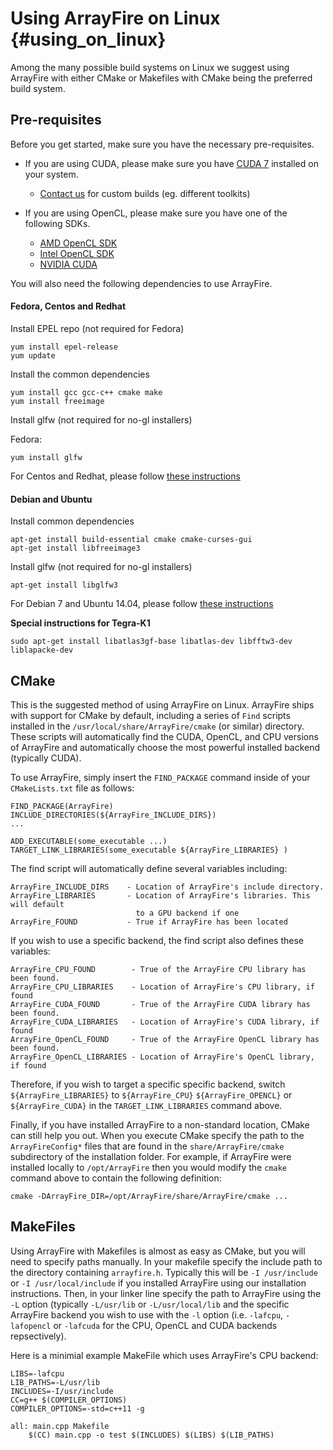 Using ArrayFire on Linux {#using_on_linux}
=====


Among the many possible build systems on Linux we suggest using ArrayFire with
either CMake or Makefiles with CMake being the preferred build system.

## Pre-requisites

Before you get started, make sure you have the necessary pre-requisites.

- If you are using CUDA, please make sure you have [CUDA 7](https://developer.nvidia.com/cuda-downloads) installed on your system.
     - [Contact us](support@arrayfire.com) for custom builds (eg. different toolkits)

- If you are using OpenCL, please make sure you have one of the following SDKs.
     - [AMD OpenCL SDK](http://developer.amd.com/tools-and-sdks/opencl-zone/amd-accelerated-parallel-processing-app-sdk/)
     - [Intel OpenCL SDK](https://software.intel.com/en-us/articles/download-the-latest-intel-amt-software-development-kit-sdk)
     - [NVIDIA CUDA](https://developer.nvidia.com/cuda-downloads)

You will also need the following dependencies to use ArrayFire.

#### Fedora, Centos and Redhat

Install EPEL repo (not required for Fedora)

~~~~~~~~~~~~~~~~~~~~~~~~~~~~~~~~~~~~~~~~~~
yum install epel-release
yum update
~~~~~~~~~~~~~~~~~~~~~~~~~~~~~~~~~~~~~~~~~~

Install the common dependencies

~~~~~~~~~~~~~~~~~~~~~~~~~~~~~~~~~~~~~~~~~~~~
yum install gcc gcc-c++ cmake make
yum install freeimage
~~~~~~~~~~~~~~~~~~~~~~~~~~~~~~~~~~~~~~~~~~~~

Install glfw (not required for no-gl installers)

Fedora:

~~~~~~~~~~~~~~~~~~~~~~~~~~~~~~~~~~~~~~~~~~~~~~
yum install glfw
~~~~~~~~~~~~~~~~~~~~~~~~~~~~~~~~~~~~~~~~~~~~~~

For Centos and Redhat, please follow [these instructions](https://github.com/arrayfire/arrayfire/wiki/GLFW-for-ArrayFire)

#### Debian and Ubuntu

Install common dependencies

~~~~~~~~~~~~~~~~~~~~~~~~~~~~~~~~~~~~~~~~~~~~~~~~~~~~~~~~~~~~~~~~
apt-get install build-essential cmake cmake-curses-gui
apt-get install libfreeimage3
~~~~~~~~~~~~~~~~~~~~~~~~~~~~~~~~~~~~~~~~~~~~~~~~~~~~~~~~~~~~~~~~

Install glfw (not required for no-gl installers)

~~~~~~~~~~~~~~~~~~~~~~~~~~~~~~~~~~~~~~~~~~~~~~~~~~~~~~~~~~~~~~~~~
apt-get install libglfw3
~~~~~~~~~~~~~~~~~~~~~~~~~~~~~~~~~~~~~~~~~~~~~~~~~~~~~~~~~~~~~~~~~

For Debian 7 and Ubuntu 14.04, please follow [these instructions](https://github.com/arrayfire/arrayfire/wiki/GLFW-for-ArrayFire)

**Special instructions for Tegra-K1**

~~~~~~~~~~~~~~~~~~~~~~~~~~~~~~~~~~~~~~~~~~~~~~~~~~~~~~~~~~~~~~~~~
sudo apt-get install libatlas3gf-base libatlas-dev libfftw3-dev liblapacke-dev
~~~~~~~~~~~~~~~~~~~~~~~~~~~~~~~~~~~~~~~~~~~~~~~~~~~~~~~~~~~~~~~~~

## CMake

This is the suggested method of using ArrayFire on Linux.
ArrayFire ships with support for CMake by default, including a series of
`Find` scripts installed  in the `/usr/local/share/ArrayFire/cmake` (or similar)
directory.
These scripts will automatically find the CUDA, OpenCL, and CPU versions
of ArrayFire and automatically choose the most powerful installed backend
(typically CUDA).

To use ArrayFire, simply insert the `FIND_PACKAGE` command inside of your
`CMakeLists.txt` file as follows:

    FIND_PACKAGE(ArrayFire)
    INCLUDE_DIRECTORIES(${ArrayFire_INCLUDE_DIRS})
    ...

    ADD_EXECUTABLE(some_executable ...)
    TARGET_LINK_LIBRARIES(some_executable ${ArrayFire_LIBRARIES} )

The find script will automatically define several variables including:

    ArrayFire_INCLUDE_DIRS    - Location of ArrayFire's include directory.
    ArrayFire_LIBRARIES       - Location of ArrayFire's libraries. This will default
                                to a GPU backend if one
    ArrayFire_FOUND           - True if ArrayFire has been located

If you wish to use a specific backend, the find script also defines these variables:

    ArrayFire_CPU_FOUND        - True of the ArrayFire CPU library has been found.
    ArrayFire_CPU_LIBRARIES    - Location of ArrayFire's CPU library, if found
    ArrayFire_CUDA_FOUND       - True of the ArrayFire CUDA library has been found.
    ArrayFire_CUDA_LIBRARIES   - Location of ArrayFire's CUDA library, if found
    ArrayFire_OpenCL_FOUND     - True of the ArrayFire OpenCL library has been found.
    ArrayFire_OpenCL_LIBRARIES - Location of ArrayFire's OpenCL library, if found

Therefore, if you wish to target a specific specific backend, switch
`${ArrayFire_LIBRARIES}` to `${ArrayFire_CPU}` `${ArrayFire_OPENCL}` or
`${ArrayFire_CUDA}` in the `TARGET_LINK_LIBRARIES` command above.

Finally, if you have installed ArrayFire to a non-standard location, CMake can still help
you out. When you execute CMake specify the path to the `ArrayFireConfig*` files that
are found in the `share/ArrayFire/cmake` subdirectory of the installation folder.
For example, if ArrayFire were installed locally to `/opt/ArrayFire` then you would
modify the `cmake` command above to contain the following definition:

```
cmake -DArrayFire_DIR=/opt/ArrayFire/share/ArrayFire/cmake ...
```

## MakeFiles

Using ArrayFire with Makefiles is almost as easy as CMake, but you will
need to specify paths manually. In your makefile specify the include path to
the directory containing `arrayfire.h`. Typically this will be `-I /usr/include`
or `-I /usr/local/include` if you installed ArrayFire using our installation
instructions.
Then, in your linker line specify the path to ArrayFire using the `-L` option
(typically `-L/usr/lib` or `-L/usr/local/lib` and the specific ArrayFire backend
you wish to use with the `-l` option (i.e. `-lafcpu`, `-lafopencl` or `-lafcuda`
for the CPU, OpenCL and CUDA backends repsectively).

Here is a minimial example MakeFile which uses ArrayFire's CPU backend:

    LIBS=-lafcpu
    LIB_PATHS=-L/usr/lib
    INCLUDES=-I/usr/include
    CC=g++ $(COMPILER_OPTIONS)
    COMPILER_OPTIONS=-std=c++11 -g

    all: main.cpp Makefile
        $(CC) main.cpp -o test $(INCLUDES) $(LIBS) $(LIB_PATHS)
